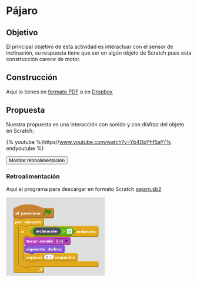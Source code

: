 
# Pájaro

## Objetivo

El principal objetivo de esta actividad es interactuar con el sensor de inclinación, su respuesta tiene que ser en algún objeto de Scratch pues esta construcción carece de motor.

## Construcción

Aquí lo tienes en [formato PDF](http://ro-botica.com/pdf/WeDo/Flying%20Bird.pdf) o en [Dropbox](https://www.dropbox.com/s/pqgn8qoujh9dvua/PAJARO.pdf?dl=0)

## Propuesta

Nuestra propuesta es una interacción con sonido y con disfraz del objeto en Scratch:

{% youtube %}https//www.youtube.com/watch?v=Yb4DpYhfSaY{% endyoutube %}
<script type="text/javascript">var feedback11_93text = "Mostrar retroalimentación";</script><input type="button" name="toggle-feedback-11_93" value="Mostrar retroalimentación" class="feedbackbutton" onclick="$exe.toggleFeedback(this,true);return false" />

### Retroalimentación

Aquí el programa para descargar en formato Scratch [pajaro.sb2](pajaro.sb2)

![](img/pajaro.png)
